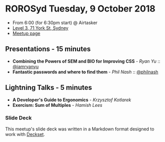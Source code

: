 # ROROSyd Tuesday, 9 October 2018

- From 6:00 (for 6:30pm start) @ Airtasker 
- [Level 3, 71 York St, Sydney](https://goo.gl/maps/dADqL1QY5Hp)
- [Meetup page](https://www.meetup.com/Ruby-On-Rails-Oceania-Sydney/events/254084430/)

## Presentations - 15 minutes

- **Combining the Powers of SEM and BIO for Improving CSS** - _Ryan Yu_ :: [@iamryanyu](https://twitter.com/iamryanyu)
- **Fantastic passwords and where to find them** - _Phil Nash_ :: [@philnash](https://twitter.com/philnash)

## Lightning Talks - 5 minutes

- **A Developer's Guide to Ergonomics** - _Krzysztof Kotlarek_
- **Exercism: Sum of Multiples** - _Hamish Lees_

### Slide Deck

This meetup's slide deck was written in a Markdown format designed to work with
[Deckset](https://www.decksetapp.com/).
